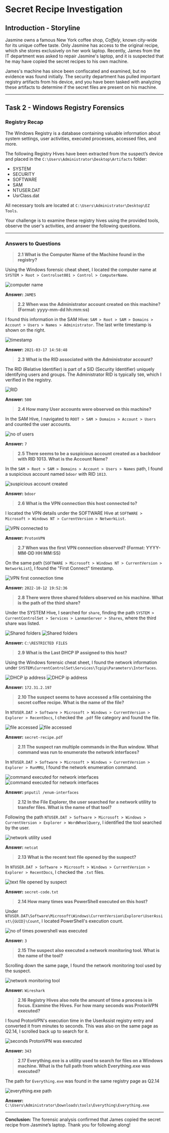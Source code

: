 # Secret Recipe Investigation

## Introduction - Storyline

Jasmine owns a famous New York coffee shop, *Coffely*, known city-wide for its unique coffee taste. Only Jasmine has access to the original recipe, which she stores exclusively on her work laptop. Recently, James from the IT department was asked to repair Jasmine's laptop, and it is suspected that he may have copied the secret recipes to his own machine.

James's machine has since been confiscated and examined, but no evidence was found initially. The security department has pulled important registry artifacts from his device, and you have been tasked with analyzing these artifacts to determine if the secret files are present on his machine.

---

## Task 2 - Windows Registry Forensics

### Registry Recap

The Windows Registry is a database containing valuable information about system settings, user activities, executed processes, accessed files, and more.

The following Registry Hives have been extracted from the suspect’s device and placed in the `C:\Users\Administrator\Desktop\Artifacts` folder:

- SYSTEM
- SECURITY
- SOFTWARE
- SAM
- NTUSER.DAT
- UsrClass.dat

All necessary tools are located at `C:\Users\Administrator\Desktop\EZ Tools`.

Your challenge is to examine these registry hives using the provided tools, observe the user's activities, and answer the following questions.

---

### Answers to Questions

> **2.1 What is the Computer Name of the Machine found in the registry?**

Using the Windows forensic cheat sheet, I located the computer name at `SYSTEM > Root > Controlset001 > Control > ComputerName`.

![computer name](assets/Screenshot1_comp_name.png)

**Answer:** `JAMES`

> **2.2 When was the Administrator account created on this machine? (Format: yyyy-mm-dd hh:mm:ss)**

I found this information in the SAM Hive: `SAM > Root > SAM > Domains > Account > Users > Names > Administrator`. The last write timestamp is shown on the right.

![timestamp](assets/screenshot2_date.png)

**Answer:** `2021-03-17 14:58:48`

> **2.3 What is the RID associated with the Administrator account?**

The RID (Relative Identifier) is part of a SID (Security Identifier) uniquely identifying users and groups. The Administrator RID is typically `500`, which I verified in the registry.

![RID](assets/Sreenshot3.png)

**Answer:** `500`

> **2.4 How many User accounts were observed on this machine?**

In the SAM Hive, I navigated to `ROOT > SAM > Domains > Account > Users` and counted the user accounts.

![no of users](assets/Screenshot4.png)

**Answer:** `7`

> **2.5 There seems to be a suspicious account created as a backdoor with RID 1013. What is the Account Name?**

In the `SAM > Root > SAM > Domains > Account > Users > Names` path, I found a suspicious account named `bdoor` with RID `1013`.

![suspicious account created](assets/Screenshot5.png)

**Answer:** `bdoor`

> **2.6 What is the VPN connection this host connected to?**

I located the VPN details under the SOFTWARE Hive at `SOFTWARE > Microsoft > Windows NT > CurrentVersion > NetworkList`.

![VPN connected to](assets/Screenshot6.png)

**Answer:** `ProtonVPN`

> **2.7 When was the first VPN connection observed? (Format: YYYY-MM-DD HH:MM:SS)**

On the same path (`SOFTWARE > Microsoft > Windows NT > CurrentVersion > NetworkList`), I found the "First Connect" timestamp.

![VPN first connection time](assets/Screenshot7.png)

**Answer:** `2022-10-12 19:52:36`

> **2.8 There were three shared folders observed on his machine. What is the path of the third share?**

Under the SYSTEM Hive, I searched for `share`, finding the path `SYSTEM > CurrentControlSet > Services > LanmanServer > Shares`, where the third share was listed.

![Shared folders](assets/Screenshot8a.png)
![Shared folders](assets/Screenshot8b.png)

**Answer:** `C:\RESTRICTED FILES`

> **2.9 What is the Last DHCP IP assigned to this host?**

Using the Windows forensic cheat sheet, I found the network information under `SYSTEM\CurrentControlSet\Services\Tcpip\Parameters\Interfaces`.

![DHCP ip address](assets/Screenshot9a.png)
![DHCP ip address](assets/Screenshot9b.png)

**Answer:** `172.31.2.197`

> **2.10 The suspect seems to have accessed a file containing the secret coffee recipe. What is the name of the file?**

In `NTUSER.DAT > Software > Microsoft > Windows > CurrentVersion > Explorer > RecentDocs`, I checked the `.pdf` file category and found the file.

![file accessed](assets/Screenshot10a.png)
![file accessed](assets/Screenshot10b.png)

**Answer:** `secret-recipe.pdf`

> **2.11 The suspect ran multiple commands in the Run window. What command was run to enumerate the network interfaces?**

In `NTUSER.DAT > Software > Microsoft > Windows > CurrentVersion > Explorer > RunMRU`, I found the network enumeration command.

![command executed for network interfaces](assets/Screenshot11a.png)
![command executed for network interfaces](assets/Screenshot11b.png)

**Answer:** `pnputil /enum-interfaces`

> **2.12 In the File Explorer, the user searched for a network utility to transfer files. What is the name of that tool?**

Following the path `NTUSER.DAT > Software > Microsoft > Windows > CurrentVersion > Explorer > WordWheelQuery`, I identified the tool searched by the user.

![network utility used](assets/Screenshot12.png)

**Answer:** `netcat`

> **2.13 What is the recent text file opened by the suspect?**

In `NTUSER.DAT > Software > Microsoft > Windows > CurrentVersion > Explorer > RecentDocs`, I checked the `.txt` files.

![text file opened by suspect](assets/Screenshot13.png)

**Answer:** `secret-code.txt`

> **2.14 How many times was PowerShell executed on this host?**

Under `NTUSER.DAT\Software\Microsoft\Windows\CurrentVersion\Explorer\UserAssist\{GUID}\Count`, I located PowerShell's execution count.

![no of times powershell was executed](assets/Screenshot14.png)

**Answer:** `3`

> **2.15 The suspect also executed a network monitoring tool. What is the name of the tool?**

Scrolling down the same page, I found the network monitoring tool used by the suspect.

![network monitoring tool](assets/Screenshot15.png)

**Answer:** `Wireshark`

> **2.16 Registry Hives also note the amount of time a process is in focus. Examine the Hives. For how many seconds was ProtonVPN executed?**

I found ProtonVPN's execution time in the UserAssist registry entry and converted it from minutes to seconds. This was also on the same page as Q2.14, I scrolled back up to search for it.

![seconds ProtonVPN was executed](assets/Screenshot16.png)

**Answer:** `343`

> **2.17 Everything.exe is a utility used to search for files on a Windows machine. What is the full path from which Everything.exe was executed?**

The path for `Everything.exe` was found in the same registry page as Q2.14

![everything.exe path](assets/Screenshot17.png)

**Answer:** `C:\Users\Administrator\Downloads\tools\Everything\Everything.exe`

---

**Conclusion:** The forensic analysis confirmed that James copied the secret recipe from Jasmine’s laptop. Thank you for following along!
